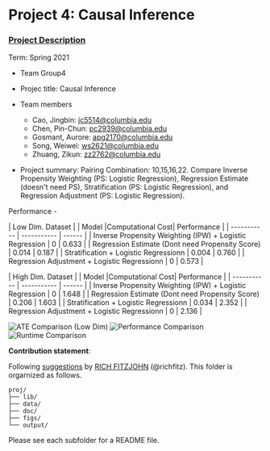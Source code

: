 # Project 4: Causal Inference

### [Project Description](doc/project4_desc.md)

Term: Spring 2021

+ Team Group4
+ Projec title: Causal Inference
+ Team members
	+ Cao, Jingbin: jc5514@columbia.edu
	+ Chen, Pin-Chun: pc2939@columbia.edu 
	+ Gosmant, Aurore: apg2170@columbia.edu
	+ Song, Weiwei: ws2621@columbia.edu
	+ Zhuang, Zikun: zz2762@columbia.edu   

+ Project summary:  Pairing Combination: 10,15,16,22. Compare Inverse Propensity Weighting (PS: Logistic Regression), Regression Estimate (doesn't need PS), Stratification (PS: Logistic Regression), and Regression Adjustment (PS: Logistic Regression).

Performance - 

| Low Dim. Dataset |
| Model      |Computational Cost| Performance | 
| ----------- | ----------- | ------    |
| Inverse Propensity Weighting (IPW) + Logistic Regression     |  0    |  0.633     | 
| Regression Estimate (Dont need Propensity Score)      |  0.014      |   0.187   | 
| Stratification + Logistic Regressionn      |   0.004    |   0.760   |
| Regression Adjustment + Logistic Regressionn      |  0    |   0.573    |

| High Dim. Dataset |
| Model      |Computational Cost| Performance | 
| ----------- | ----------- | ------    |
| Inverse Propensity Weighting (IPW) + Logistic Regression     |  0    |  1.648     | 
| Regression Estimate (Dont need Propensity Score)      |  0.206      |   1.603   | 
| Stratification + Logistic Regressionn      |   0.034    |   2.352    |
| Regression Adjustment + Logistic Regressionn      |   0    |   2.136    |

![ATE Comparison (Low Dim)](https://github.com/TZstatsADS/Spring2021-Project4-project5_group4/blob/main/figs/ATE.jpeg)
![Performance Comparison](https://github.com/TZstatsADS/Spring2021-Project4-project5_group4/blob/main/figs/performance.jpeg)
![Runtime Comparison](https://github.com/TZstatsADS/Spring2021-Project4-project5_group4/blob/main/figs/runtime.jpeg)

**Contribution statement**: 

Following [suggestions](http://nicercode.github.io/blog/2013-04-05-projects/) by [RICH FITZJOHN](http://nicercode.github.io/about/#Team) (@richfitz). This folder is orgarnized as follows.

```
proj/
├── lib/
├── data/
├── doc/
├── figs/
└── output/
```

Please see each subfolder for a README file.
